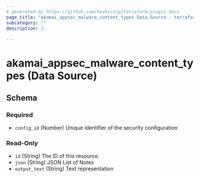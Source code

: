 ```yaml
---
# generated by https://github.com/hashicorp/terraform-plugin-docs
page_title: "akamai_appsec_malware_content_types Data Source - terraform-provider-akamai"
subcategory: ""
description: |-
  
---
```


# akamai_appsec_malware_content_types (Data Source)





<!-- schema generated by tfplugindocs -->
## Schema

### Required

- `config_id` (Number) Unique identifier of the security configuration

### Read-Only

- `id` (String) The ID of this resource.
- `json` (String) JSON List of Notes
- `output_text` (String) Text representation
